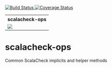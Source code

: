 <a href='https://travis-ci.org/jeffmay/scalacheck-ops'>
  <img src='https://travis-ci.org/jeffmay/scalacheck-ops.svg' alt='Build Status' />
</a>
<a href='https://coveralls.io/github/jeffmay/scalacheck-ops?branch=master'>
  <img src='https://coveralls.io/repos/jeffmay/scalacheck-ops/badge.svg?branch=master&service=github' alt='Coverage Status' />
</a>
<table>
  <tr>
    <th>scalacheck-ops</th>
  </tr>
  <tr>
    <td>
      <a href='https://bintray.com/jeffmay/maven/scalacheck-ops/_latestVersion'>
        <img src='https://api.bintray.com/packages/jeffmay/maven/scalacheck-ops/images/download.svg'>
      </a>
    </td>
  </tr>
</table>

# scalacheck-ops

Common ScalaCheck implicits and helper methods
